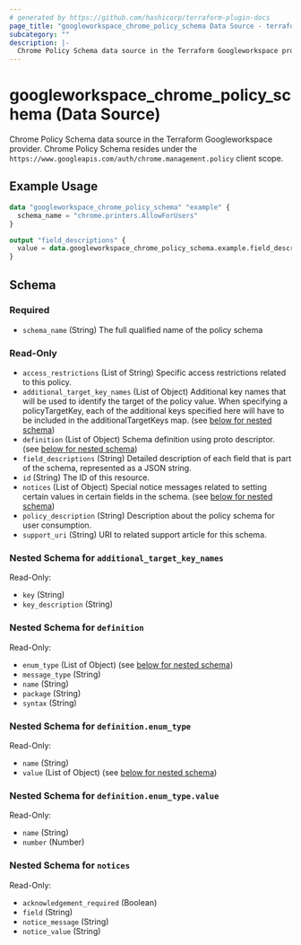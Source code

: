```yaml
---
# generated by https://github.com/hashicorp/terraform-plugin-docs
page_title: "googleworkspace_chrome_policy_schema Data Source - terraform-provider-googleworkspace"
subcategory: ""
description: |-
  Chrome Policy Schema data source in the Terraform Googleworkspace provider. Chrome Policy Schema resides under the https://www.googleapis.com/auth/chrome.management.policy client scope.
---
```


# googleworkspace_chrome_policy_schema (Data Source)

Chrome Policy Schema data source in the Terraform Googleworkspace provider. Chrome Policy Schema resides under the `https://www.googleapis.com/auth/chrome.management.policy` client scope.

## Example Usage

```terraform
data "googleworkspace_chrome_policy_schema" "example" {
  schema_name = "chrome.printers.AllowForUsers"
}

output "field_descriptions" {
  value = data.googleworkspace_chrome_policy_schema.example.field_descriptions
}
```

<!-- schema generated by tfplugindocs -->
## Schema

### Required

- `schema_name` (String) The full qualified name of the policy schema

### Read-Only

- `access_restrictions` (List of String) Specific access restrictions related to this policy.
- `additional_target_key_names` (List of Object) Additional key names that will be used to identify the target of the policy value. When specifying a policyTargetKey, each of the additional keys specified here will have to be included in the additionalTargetKeys map. (see [below for nested schema](#nestedatt--additional_target_key_names))
- `definition` (List of Object) Schema definition using proto descriptor. (see [below for nested schema](#nestedatt--definition))
- `field_descriptions` (String) Detailed description of each field that is part of the schema, represented as a JSON string.
- `id` (String) The ID of this resource.
- `notices` (List of Object) Special notice messages related to setting certain values in certain fields in the schema. (see [below for nested schema](#nestedatt--notices))
- `policy_description` (String) Description about the policy schema for user consumption.
- `support_uri` (String) URI to related support article for this schema.

<a id="nestedatt--additional_target_key_names"></a>
### Nested Schema for `additional_target_key_names`

Read-Only:

- `key` (String)
- `key_description` (String)


<a id="nestedatt--definition"></a>
### Nested Schema for `definition`

Read-Only:

- `enum_type` (List of Object) (see [below for nested schema](#nestedobjatt--definition--enum_type))
- `message_type` (String)
- `name` (String)
- `package` (String)
- `syntax` (String)

<a id="nestedobjatt--definition--enum_type"></a>
### Nested Schema for `definition.enum_type`

Read-Only:

- `name` (String)
- `value` (List of Object) (see [below for nested schema](#nestedobjatt--definition--enum_type--value))

<a id="nestedobjatt--definition--enum_type--value"></a>
### Nested Schema for `definition.enum_type.value`

Read-Only:

- `name` (String)
- `number` (Number)




<a id="nestedatt--notices"></a>
### Nested Schema for `notices`

Read-Only:

- `acknowledgement_required` (Boolean)
- `field` (String)
- `notice_message` (String)
- `notice_value` (String)


